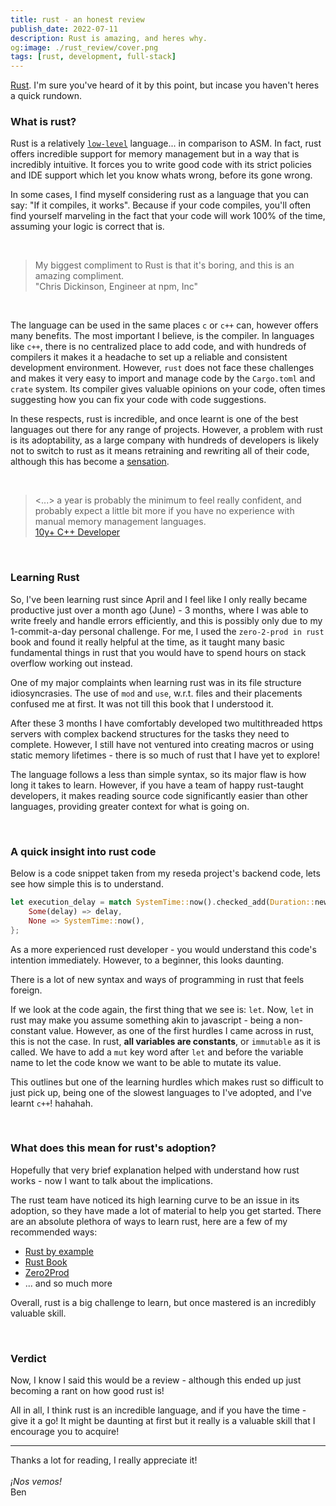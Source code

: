 ```yaml
---
title: rust - an honest review
publish_date: 2022-07-11
description: Rust is amazing, and heres why.
og:image: ./rust_review/cover.png
tags: [rust, development, full-stack] 
---
```


[Rust](https://rust-lang.org). I'm sure you've heard of it by this point, but incase you haven't heres a quick rundown.

### What is rust?
Rust is a relatively [`low-level`](https://en.wikipedia.org/wiki/Low-level_programming_language) language... in comparison to ASM. In fact, rust offers incredible support for memory management but in a way that is incredibly intuitive. It forces you to write good code with its strict policies and IDE support which let you know whats wrong, before its gone wrong.

In some cases, I find myself considering rust as a language that you can say: "If it compiles, it works". Because if your code compiles, you'll often find yourself marveling in the fact that your code will work 100% of the time, assuming your logic is correct that is.

<br>

> My biggest compliment to Rust is that it's boring, and this is an amazing compliment. <br> "Chris Dickinson, Engineer at npm, Inc"

<br>

The language can be used in the same places `c` or `c++` can, however offers many benefits. The most important I believe, is the compiler. In languages like `c++`, there is no centralized place to add code, and with hundreds of compilers it makes it a headache to set up a reliable and consistent development environment. However, `rust` does not face these challenges and makes it very easy to import and manage code by the `Cargo.toml` and `crate` system. Its compiler gives valuable opinions on your code, often times suggesting how you can fix your code with code suggestions. 

In these respects, rust is incredible, and once learnt is one of the best languages out there for any range of projects. However, a problem with rust is its adoptability, as a large company with hundreds of developers is likely not to switch to rust as it means retraining and rewriting all of their code, although this has become a [sensation](https://github.com/learnbyexample/awesome-rewrite-it-in-rust).

<br>

> <...> a year is probably the minimum to feel really confident, and probably expect a little bit more if you have no experience with manual memory management languages. <br> [10y+ C++ Developer](https://www.reddit.com/r/rust/comments/nshcbu/how_long_should_it_take_a_beginner_to_learn_rust/)

<br>


### Learning Rust
So, I've been learning rust since April and I feel like I only really became productive just over a month ago (June) - 3 months, where I was able to write freely and handle errors efficiently, and this is possibly only due to my 1-commit-a-day personal challenge. For me, I used the `zero-2-prod in rust` book and found it really helpful at the time, as it taught many basic fundamental things in rust that you would have to spend hours on stack overflow working out instead. 

One of my major complaints  when learning rust was in its file structure idiosyncrasies. The use of `mod` and `use`, w.r.t. files and their placements confused me at first. It was not till this book that I understood it. 

After these 3 months I have comfortably developed two multithreaded https servers with complex backend structures for the tasks they need to complete. However, I still have not ventured into creating macros or using static memory lifetimes - there is so much of rust that I have yet to explore!

The language follows a less than simple syntax, so its major flaw is how long it takes to learn. However, if you have a team of happy rust-taught developers, it makes reading source code significantly easier than other languages, providing greater context for what is going on.

<br>

### A quick insight into rust code

Below is a code snippet taken from my reseda project's backend code, lets see how simple this is to understand.

```rust
let execution_delay = match SystemTime::now().checked_add(Duration::new(1, 0)) {
    Some(delay) => delay,
    None => SystemTime::now(),
};
```

As a more experienced rust developer - you would understand this code's intention immediately. However, to a beginner, this looks daunting. 

There is a lot of new syntax and ways of programming in rust that feels foreign. 

If we look at the code again, the first thing that we see is: `let`. Now, `let` in rust may make you assume something akin to javascript - being a non-constant value. However, as one of the first hurdles I came across in rust, this is not the case. In rust, **all variables are constants**, or `immutable` as it is called. We have to add a `mut` key word after `let` and before the variable name to let the code know we want to be able to mutate its value. 

This outlines but one of the learning hurdles which makes rust so difficult to just pick up, being one of the slowest languages to I've adopted, and I've learnt `c++`! hahahah.

<br>

### What does this mean for rust's adoption?
Hopefully that very brief explanation helped with understand how rust works - now I want to talk about the implications. 

The rust team have noticed its high learning curve to be an issue in its adoption, so they have made a lot of material to help you get started. There are an absolute plethora of ways to learn rust, here are a few of my recommended ways:
- [Rust by example](https://doc.rust-lang.org/stable/rust-by-example/)
- [Rust Book](https://doc.rust-lang.org/stable/book/)
- [Zero2Prod](https://www.zero2prod.com/index.html)
- ... and so much more

Overall, rust is a big challenge to learn, but once mastered is an incredibly valuable skill.

<br>

### Verdict
Now, I know I said this would be a review - although this ended up just becoming a rant on how good rust is! 

All in all, I think rust is an incredible language, and if you have the time - give it a go! It might be daunting at first but it really is a valuable skill that I encourage you to acquire!

---

Thanks a lot for reading, I really appreciate it! <br> <br>
*¡Nos vemos!* <br>
Ben